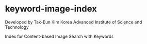 keyword-image-index
===================

Developed by Tak-Eun Kim
Korea Advanced Institute of Science and Technology

Index for Content-based Image Search with Keywords

